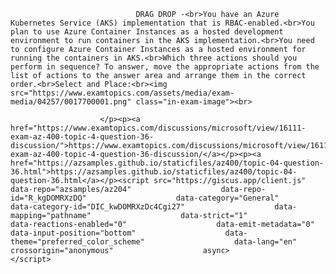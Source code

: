 <p class="card-text">
							
								DRAG DROP -<br>You have an Azure Kubernetes Service (AKS) implementation that is RBAC-enabled.<br>You plan to use Azure Container Instances as a hosted development environment to run containers in the AKS implementation.<br>You need to configure Azure Container Instances as a hosted environment for running the containers in AKS.<br>Which three actions should you perform in sequence? To answer, move the appropriate actions from the list of actions to the answer area and arrange them in the correct order.<br>Select and Place:<br><img src="https://www.examtopics.com/assets/media/exam-media/04257/0017700001.png" class="in-exam-image"><br>
							
						</p><p><a href="https://www.examtopics.com/discussions/microsoft/view/16111-exam-az-400-topic-4-question-36-discussion/">https://www.examtopics.com/discussions/microsoft/view/16111-exam-az-400-topic-4-question-36-discussion/</a></p><p><a href="https://azsamples.github.io/staticfiles/az400/topic-04-question-36.html">https://azsamples.github.io/staticfiles/az400/topic-04-question-36.html</a></p><script src="https://giscus.app/client.js"                    data-repo="azsamples/az204"                    data-repo-id="R_kgDOMRXzDQ"                    data-category="General"                    data-category-id="DIC_kwDOMRXzDc4Cgi27"                    data-mapping="pathname"                    data-strict="1"                    data-reactions-enabled="0"                    data-emit-metadata="0"                    data-input-position="bottom"                    data-theme="preferred_color_scheme"                    data-lang="en"                    crossorigin="anonymous"                    async>                    </script>